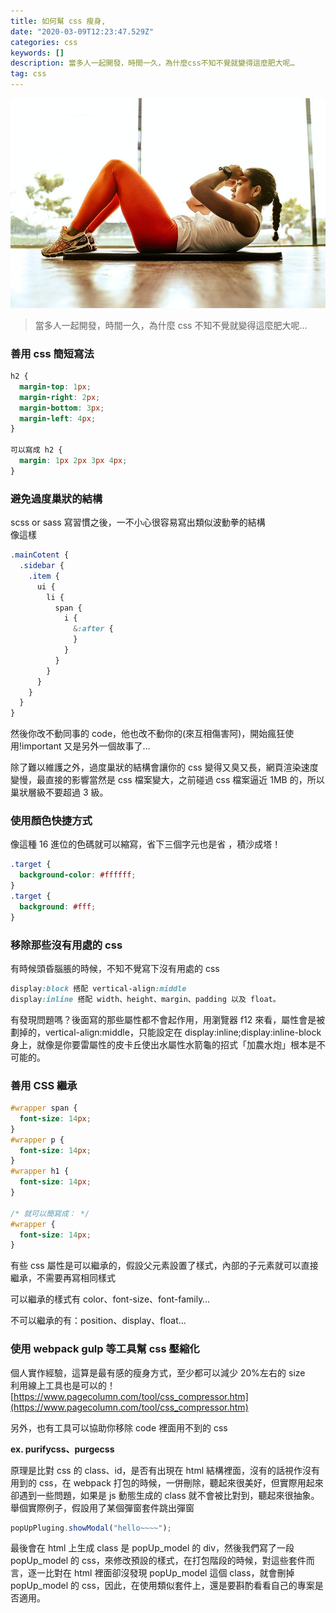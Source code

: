 ```yaml
---
title: 如何幫 css 瘦身,
date: "2020-03-09T12:23:47.529Z"
categories: css
keywords: []
description: 當多人一起開發，時間一久，為什麼css不知不覺就變得這麼肥大呢…
tag: css
---
```


![](/img/1__LIP9SVBWffX__alJbCuESXA.jpeg)

> 當多人一起開發，時間一久，為什麼 css 不知不覺就變得這麼肥大呢…

### 善用 css 簡短寫法

```css
h2 {
  margin-top: 1px;
  margin-right: 2px;
  margin-bottom: 3px;
  margin-left: 4px;
}

可以寫成 h2 {
  margin: 1px 2px 3px 4px;
}
```

### 避免過度巢狀的結構

scss or sass 寫習慣之後，一不小心很容易寫出類似波動拳的結構  
像這樣

```css
.mainCotent {
  .sidebar {
    .item {
      ui {
        li {
          span {
            i {
              &:after {
              }
            }
          }
        }
      }
    }
  }
}
```

然後你改不動同事的 code，他也改不動你的(來互相傷害阿)，開始瘋狂使用!important 又是另外一個故事了…

除了難以維護之外，過度巢狀的結構會讓你的 css 變得又臭又長，網頁渲染速度變慢，最直接的影響當然是 css 檔案變大，之前碰過 css 檔案逼近 1MB 的，所以巢狀層級不要超過 3 級。

### 使用顏色快捷方式

像這種 16 進位的色碼就可以縮寫，省下三個字元也是省 ，積沙成塔！

```css
.target {
  background-color: #ffffff;
}
.target {
  background: #fff;
}
```

### 移除那些沒有用處的 css

有時候頭昏腦脹的時候，不知不覺寫下沒有用處的 css

```css
display:block 搭配 vertical-align:middle
display:inline 搭配 width、height、margin、padding 以及 float。
```

有發現問題嗎？後面寫的那些屬性都不會起作用，用瀏覽器 f12 來看，屬性會是被劃掉的，vertical-align:middle，只能設定在 display:inline;display:inline-block 身上，就像是你要雷屬性的皮卡丘使出水屬性水箭龜的招式「加農水炮」根本是不可能的。

### 善用 CSS 繼承

```css
#wrapper span {
  font-size: 14px;
}
#wrapper p {
  font-size: 14px;
}
#wrapper h1 {
  font-size: 14px;
}

/* 就可以簡寫成： */
#wrapper {
  font-size: 14px;
}
```

有些 css 屬性是可以繼承的，假設父元素設置了樣式，內部的子元素就可以直接繼承，不需要再寫相同樣式

可以繼承的樣式有 color、font-size、font-family…

不可以繼承的有：position、display、float…

### 使用 webpack gulp 等工具幫 css 壓縮化

個人實作經驗，這算是最有感的瘦身方式，至少都可以減少 20%左右的 size  
利用線上工具也是可以的！[https://www.pagecolumn.com/tool/css_compressor.htm](https://www.pagecolumn.com/tool/css_compressor.htm)

另外，也有工具可以協助你移除 code 裡面用不到的 css

**ex. purifycss、purgecss**

原理是比對 css 的 class、id，是否有出現在 html 結構裡面，沒有的話視作沒有用到的 css，在 webpack 打包的時候，一併刪除，聽起來很美好，但實際用起來卻遇到一些問題，如果是 js 動態生成的 class 就不會被比對到，聽起來很抽象。舉個實際例子，假設用了某個彈窗套件跳出彈窗

```javascript
popUpPluging.showModal("hello~~~~");
```

最後會在 html 上生成 class 是 popUp_model 的 div，然後我們寫了一段 popUp_model 的 css，來修改預設的樣式，在打包階段的時候，對這些套件而言，逐一比對在 html 裡面卻沒發現 popUp_model 這個 class，就會刪掉 popUp_model 的 css，因此，在使用類似套件上，還是要斟酌看看自己的專案是否適用。
